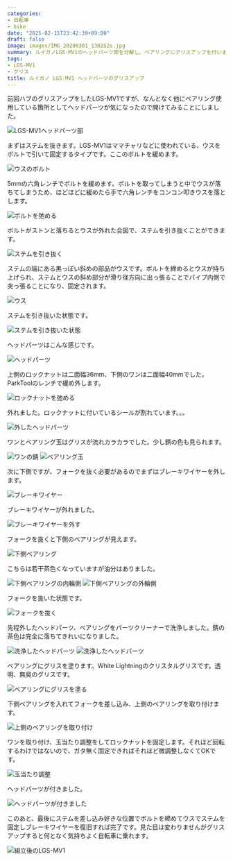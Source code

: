 ```yaml
---
categories:
- 自転車
- bike
date: "2025-02-15T23:42:39+09:00"
draft: false
image: images/IMG_20200301_130252s.jpg
summary: ルイガノLGS-MV1のヘッドパーツ部を分解し、ベアリングにグリスアップを行いました。
tags:
- LGS-MV1
- グリス
title: ルイガノ LGS-MV1 ヘッドパーツのグリスアップ
---
```


前回ハブのグリスアップをしたLGS-MV1ですが、なんとなく他にベアリング使用している箇所としてヘッドパーツが気になったので開けてみることにしました。

![LGS-MV1ヘッドパーツ部](./images/IMG_20200301_111739s.jpg)

まずはステムを抜きます。LGS-MV1はママチャリなどに使われている、ウスをボルトで引いて固定するタイプです。ここのボルトを緩めます。

![ウスのボルト](./images/IMG_20200301_111751s.jpg) 

5mmの六角レンチでボルトを緩めます。ボルトを取ってしまうと中でウスが落ちてしまうため、ほどほどに緩めたら手で六角レンチをコンコン叩きウスを落とします。

![ボルトを弛める](./images/IMG_20200301_111810s.jpg)

ボルトがストンと落ちるとウスが外れた合図で、ステムを引き抜くことができます。

![ステムを引き抜く](./images/IMG_20200301_112011s.jpg)

ステムの端にある黒っぽい斜めの部品がウスです。ボルトを締めるとウスが持ち上げられ、ステムとウスの斜め部分が滑り径方向に出っ張ることでパイプ内側で突っ張ることになり、固定されます。

![ウス](./images/IMG_20200301_112246s.jpg)

ステムを引き抜いた状態です。

![ステムを引き抜いた状態](./images/IMG_20200301_112310s.jpg)

ヘッドパーツはこんな感じです。

![ヘッドパーツ](./images/IMG_20200301_112328s.jpg)

上側のロックナットは二面幅36mm、下側のワンは二面幅40mmでした。ParkToolのレンチで緩め外します。

![ロックナットを弛める](./images/IMG_20200301_112406s.jpg)

外れました。ロックナットに付いているシールが割れています。。。

![外したヘッドパーツ](./images/IMG_20200301_112536s.jpg)

ワンとベアリング玉はグリスが流れカラカラでした。少し錆の色も見られます。

![ワンの錆](./images/IMG_20200301_112545s.jpg)
![ベアリング玉](./images/IMG_20200301_112558s.jpg)

次に下側ですが、フォークを抜く必要があるのでまずはブレーキワイヤーを外します。

![ブレーキワイヤー](./images/IMG_20200301_112719.jpg)

ブレーキワイヤーが外れました。

![ブレーキワイヤーを外す](./images/IMG_20200301_124201s.jpg)

フォークを抜くと下側のベアリングが見えます。

![下側ベアリング](./images/IMG_20200301_124224s.jpg)

こちらは若干茶色くなっていますが油分はありました。

![下側ベアリングの内輪側](./images/IMG_20200301_124346.jpg)
![下側ベアリングの外輪側](./images/IMG_20200301_124403.jpg)

フォークを抜いた状態です。

![フォークを抜く](./images/IMG_20200301_124454s.jpg)

先程外したヘッドパーツ、ベアリングをパーツクリーナーで洗浄しました。錆の茶色は完全に落ちてきれいになりました。

![洗浄したヘッドパーツ](./images/IMG_20200301_125922s_01.jpg)
![洗浄したヘッドパーツ](./images/IMG_20200301_130012.jpg)

ベアリングにグリスを塗ります。White
Lightningのクリスタルグリスです。透明、無臭のグリスです。

![ベアリングにグリスを塗る](./images/IMG_20200301_130252s.jpg)

下側ベアリングを入れてフォークを差し込み、上側のベアリングを取り付けます。

![上側のベアリングを取り付け](./images/IMG_20200301_130633.jpg)

ワンを取り付け、玉当たり調整をしてロックナットを固定します。それほど回転するわけではないので、ガタ無く固定できればそれほど微調整しなくてOKです。

![玉当たり調整](./images/IMG_20200301_131045s.jpg)

ヘッドパーツが付きました。

![ヘッドパーツが付きました](./images/IMG_20200301_131217.jpg)

このあと、最後にステムを差し込み好きな位置でボルトを締めてウスでステムを固定しブレーキワイヤーを復旧すれば完了です。見た目は変わりませんがグリスアップすると何となく気持ちよく自転車に乗れます。

![組立後のLGS-MV1](./images/IMG_20200301_132656s.jpg)
